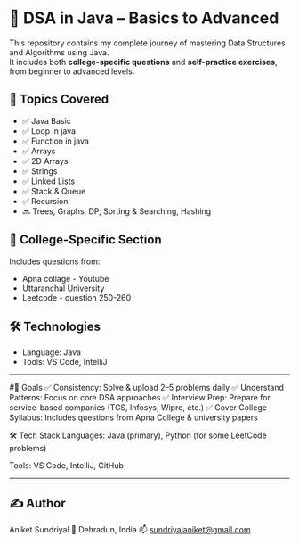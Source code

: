 # 🎯 DSA in Java – Basics to Advanced

This repository contains my complete journey of mastering Data Structures and Algorithms using Java.  
It includes both **college-specific questions** and **self-practice exercises**, from beginner to advanced levels.

## 📘 Topics Covered
- ✅ Java Basic
- ✅ Loop in java
- ✅ Function in java
- ✅ Arrays
- ✅ 2D Arrays
- ✅ Strings
- ✅ Linked Lists
- ✅ Stack & Queue
- ✅ Recursion
- 🔜 Trees, Graphs, DP, Sorting & Searching, Hashing

## 🏫 College-Specific Section
Includes questions from:
- Apna collage - Youtube
- Uttaranchal University
- Leetcode - question 250-260

## 🛠️ Technologies
- Language: Java
- Tools: VS Code, IntelliJ

---

#🎯 Goals
✅ Consistency: Solve & upload 2–5 problems daily
✅ Understand Patterns: Focus on core DSA approaches
✅ Interview Prep: Prepare for service-based companies (TCS, Infosys, Wipro, etc.)
✅ Cover College Syllabus: Includes questions from Apna College & university papers

🛠 Tech Stack
Languages: Java (primary), Python (for some LeetCode problems)

Tools: VS Code, IntelliJ, GitHub

----
## ✍️ Author
Aniket Sundriyal
📍 Dehradun, India
📫 sundriyalaniket@gmail.com

